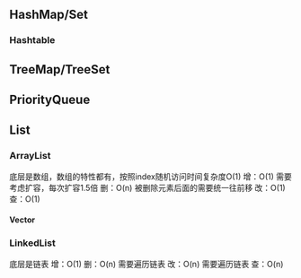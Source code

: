 ## HashMap/Set

### Hashtable

## TreeMap/TreeSet

## PriorityQueue

## List
### ArrayList
底层是数组，数组的特性都有，按照index随机访问时间复杂度O(1)
增：O(1) 需要考虑扩容，每次扩容1.5倍
删：O(n) 被删除元素后面的需要统一往前移
改：O(1) 
查：O(1)

#### Vector

### LinkedList
底层是链表
增：O(1) 
删：O(n) 需要遍历链表
改：O(n) 需要遍历链表
查：O(n)

